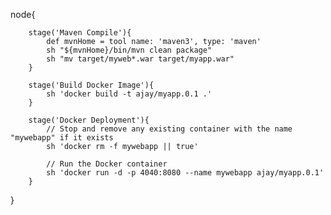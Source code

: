 node{
    
   
        stage('Maven Compile'){
            def mvnHome = tool name: 'maven3', type: 'maven'
            sh "${mvnHome}/bin/mvn clean package"
            sh "mv target/myweb*.war target/myapp.war"
        }
        
        stage('Build Docker Image'){
            sh 'docker build -t ajay/myapp.0.1 .'
        }
        
        stage('Docker Deployment'){
            // Stop and remove any existing container with the name "mywebapp" if it exists
            sh 'docker rm -f mywebapp || true'
            
            // Run the Docker container    
            sh 'docker run -d -p 4040:8080 --name mywebapp ajay/myapp.0.1'
        }    
}
